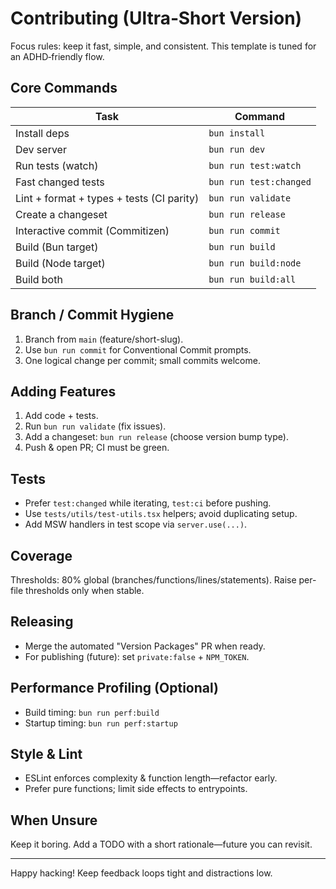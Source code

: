 ﻿# Contributing (Ultra‑Short Version)

Focus rules: keep it fast, simple, and consistent. This template is tuned for an
ADHD‑friendly flow.

## Core Commands

| Task                                      | Command                |
| ----------------------------------------- | ---------------------- |
| Install deps                              | `bun install`          |
| Dev server                                | `bun run dev`          |
| Run tests (watch)                         | `bun run test:watch`   |
| Fast changed tests                        | `bun run test:changed` |
| Lint + format + types + tests (CI parity) | `bun run validate`     |
| Create a changeset                        | `bun run release`      |
| Interactive commit (Commitizen)           | `bun run commit`       |
| Build (Bun target)                        | `bun run build`        |
| Build (Node target)                       | `bun run build:node`   |
| Build both                                | `bun run build:all`    |

## Branch / Commit Hygiene

1. Branch from `main` (feature/short-slug).
2. Use `bun run commit` for Conventional Commit prompts.
3. One logical change per commit; small commits welcome.

## Adding Features

1. Add code + tests.
2. Run `bun run validate` (fix issues).
3. Add a changeset: `bun run release` (choose version bump type).
4. Push & open PR; CI must be green.

## Tests

- Prefer `test:changed` while iterating, `test:ci` before pushing.
- Use `tests/utils/test-utils.tsx` helpers; avoid duplicating setup.
- Add MSW handlers in test scope via `server.use(...)`.

## Coverage

Thresholds: 80% global (branches/functions/lines/statements). Raise per-file
thresholds only when stable.

## Releasing

- Merge the automated "Version Packages" PR when ready.
- For publishing (future): set `private:false` + `NPM_TOKEN`.

## Performance Profiling (Optional)

- Build timing: `bun run perf:build`
- Startup timing: `bun run perf:startup`

## Style & Lint

- ESLint enforces complexity & function length—refactor early.
- Prefer pure functions; limit side effects to entrypoints.

## When Unsure

Keep it boring. Add a TODO with a short rationale—future you can revisit.

---

Happy hacking! Keep feedback loops tight and distractions low.
